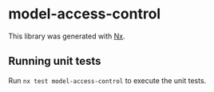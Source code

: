 # model-access-control

This library was generated with [Nx](https://nx.dev).

## Running unit tests

Run `nx test model-access-control` to execute the unit tests.
